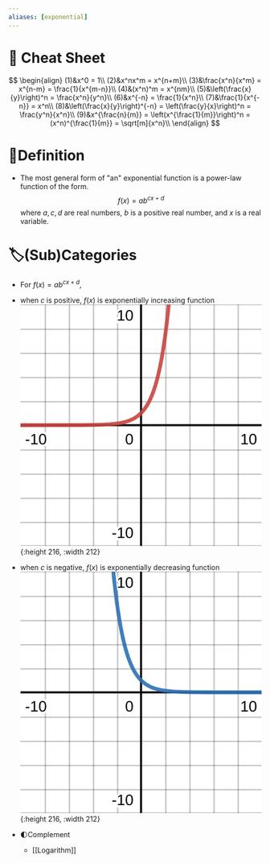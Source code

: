 ```yaml
---
aliases: [exponential]
---
```


# 🧾 Cheat Sheet
$$
\begin{align}
(1)&x^0 = 1\\
(2)&x^nx^m = x^{n+m}\\
(3)&\frac{x^n}{x^m} = x^{n-m} = \frac{1}{x^{m-n}}\\
(4)&(x^n)^m = x^{nm}\\
(5)&\left(\frac{x}{y}\right)^n = \frac{x^n}{y^n}\\
(6)&x^{-n} = \frac{1}{x^n}\\
(7)&\frac{1}{x^{-n}} = x^n\\
(8)&\left(\frac{x}{y}\right)^{-n} = \left(\frac{y}{x}\right)^n = \frac{y^n}{x^n}\\
(9)&x^{\frac{n}{m}} = \left(x^{\frac{1}{m}}\right)^n = (x^n)^{\frac{1}{m}} = \sqrt[m]{x^n}\\
\end{align}
$$

# 📝Definition
- The most general form of "an" exponential function is a power-law function of the form.
  $$
  f(x)=ab^{cx+d}
  $$
  where $a,c,d$ are real numbers, $b$ is a positive real number, and $x$ is a real variable.

# 🏷(Sub)Categories
- For $f(x)=ab^{cx+d}$,
- when $c$ is positive, $f(x)$ is exponentially increasing function
  ![name](../assets/Exponentially_Increasing_Function.svg){:height 216, :width 212}
- when $c$ is negative, $f(x)$ is exponentially decreasing function
  ![name](../assets/Exponentially_Decreasing_Function.svg){:height 216, :width 212}

- 🌓Complement
    - [[Logarithm]]
    